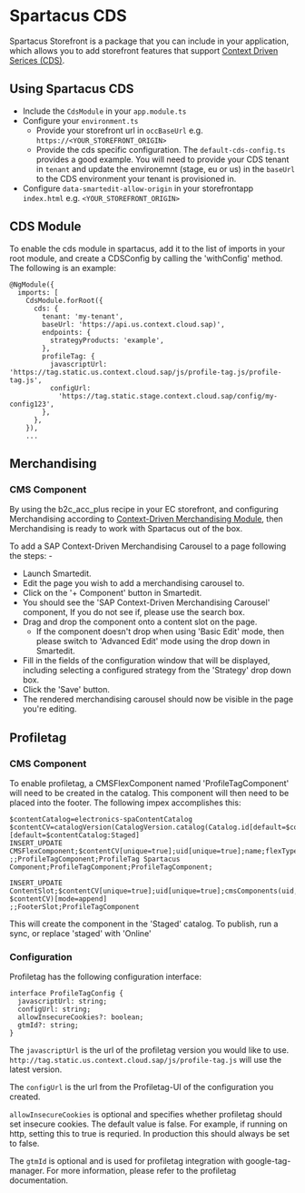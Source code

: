 # Spartacus CDS 
Spartacus Storefront is a package that you can include in your application, which allows you to add storefront features that support [Context Driven Serices (CDS)](https://help.sap.com/viewer/product/CONTEXT-DRIVEN_SERVICES/SHIP/en-US).

## Using Spartacus CDS

* Include the `CdsModule` in your `app.module.ts`
* Configure your `environment.ts`
  * Provide your storefront url in `occBaseUrl` e.g. `https://<YOUR_STOREFRONT_ORIGIN>`
  * Provide the cds specific configuration. The `default-cds-config.ts` provides a good example. You will need to provide your CDS tenant in `tenant` and update the environemnt (stage, eu or us) in the `baseUrl` to the CDS environment your tenant is provisioned in.
* Configure `data-smartedit-allow-origin` in your storefrontapp `index.html` e.g. `<YOUR_STOREFRONT_ORIGIN>`

## CDS Module

To enable the cds module in spartacus, add it to the list of imports in your root module, and create a CDSConfig by calling the 'withConfig' method. The following is an example: 
```
@NgModule({
  imports: [
    CdsModule.forRoot({
      cds: {
        tenant: 'my-tenant',
        baseUrl: 'https://api.us.context.cloud.sap)',
        endpoints: {
          strategyProducts: 'example',
        },
        profileTag: {
          javascriptUrl: 'https://tag.static.us.context.cloud.sap/js/profile-tag.js/profile-tag.js',
          configUrl:
            'https://tag.static.stage.context.cloud.sap/config/my-config123',
        },
      },
    }),
    ...
```
## Merchandising

### CMS Component

By using the b2c_acc_plus recipe in your EC storefront, and configuring Merchandising according to [Context-Driven Merchandising Module](https://help.sap.com/viewer/50c996852b32456c96d3161a95544cdb/1905/en-US/5c53aa7a578e48f186817211b4c87e72.html), then Merchandising is ready to work with Spartacus out of the box.

To add a SAP Context-Driven Merchandising Carousel to a page following the steps: -

* Launch Smartedit.
* Edit the page you wish to add a merchandising carousel to.
* Click on the '+ Component' button in Smartedit.
* You should see the 'SAP Context-Driven Merchandising Carousel' component, If you do not see if, please use the search box.
* Drag and drop the component onto a content slot on the page.
  * If the component doesn't drop when using 'Basic Edit' mode, then please switch to 'Advanced Edit' mode using the drop down in Smartedit.
* Fill in the fields of the configuration window that will be displayed, including selecting a configured strategy from the 'Strategy' drop down box.
* Click the 'Save' button.
* The rendered merchandising carousel should now be visible in the page you're editing.

## Profiletag

### CMS Component

To enable profiletag, a CMSFlexComponent named 'ProfileTagComponent' will need to be created in the catalog. This component will then need to be placed into the footer. The following impex accomplishes this:
```
$contentCatalog=electronics-spaContentCatalog
$contentCV=catalogVersion(CatalogVersion.catalog(Catalog.id[default=$contentCatalog]),CatalogVersion.version[default=Staged])[default=$contentCatalog:Staged]
INSERT_UPDATE CMSFlexComponent;$contentCV[unique=true];uid[unique=true];name;flexType;&componentRef;
;;ProfileTagComponent;ProfileTag Spartacus Component;ProfileTagComponent;ProfileTagComponent;

INSERT_UPDATE ContentSlot;$contentCV[unique=true];uid[unique=true];cmsComponents(uid, $contentCV)[mode=append]
;;FooterSlot;ProfileTagComponent
```

This will create the component in the 'Staged' catalog. To publish, run a sync, or replace 'staged' with 'Online'

### Configuration

Profiletag has the following configuration interface:
```
interface ProfileTagConfig {
  javascriptUrl: string;
  configUrl: string;
  allowInsecureCookies?: boolean;
  gtmId?: string;
}
```
The `javascriptUrl` is the url of the profiletag version you would like to use. `http://tag.static.us.context.cloud.sap/js/profile-tag.js` will use the latest version.

The `configUrl` is the url from the Profiletag-UI of the configuration you created.

`allowInsecureCookies` is optional and specifies whether profiletag should set insecure cookies. The default value is false. For example, if running on http, setting this to true is requried. In production this should always be set to false.

The `gtmId` is optional and is used for profiletag integration with google-tag-manager. For more information, please refer to the profiletag documentation.
